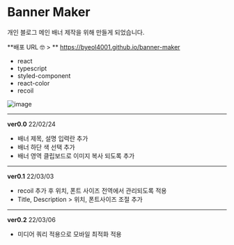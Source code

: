 # Banner Maker
개인 블로그 메인 배너 제작을 위해 만들게 되었습니다.

**배포 URL 🤓 > ** https://byeol4001.github.io/banner-maker

- react
- typescript
- styled-component
- react-color
- recoil


![image](https://user-images.githubusercontent.com/28005124/158813761-6e309def-5a83-4631-afe3-203f9e7728ee.png)


------

**ver0.0** 22/02/24

- 배너 제목, 설명 입력란 추가
- 배너 하단 색 선택 추가
- 배너 영역 클립보드로 이미지 복사 되도록 추가

------

**ver0.1** 22/03/03

- recoil 추가 후 위치, 폰트 사이즈 전역에서 관리되도록 적용
- Title, Description > 위치, 폰트사이즈 조절 추가

------

**ver0.2** 22/03/06

- 미디어 쿼리 적용으로 모바일 최적화 적용

